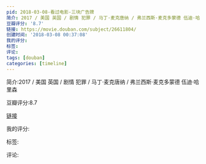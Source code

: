 ```yaml
---
pid: 2018-03-08-看过电影-三块广告牌
简介: 2017 / 美国 英国 / 剧情 犯罪 / 马丁·麦克唐纳 / 弗兰西斯·麦克多蒙德 伍迪·哈里森
豆瓣评分: '8.7'
链接: https://movie.douban.com/subject/26611804/
创建时间: '2018-03-08 00:37:08'
我的评分:
标签:
评论:
tags: [douban]
categories: [timeline]
---
```

简介:2017 / 美国 英国 / 剧情 犯罪 / 马丁·麦克唐纳 / 弗兰西斯·麦克多蒙德 伍迪·哈里森

豆瓣评分:8.7

[链接](https://movie.douban.com/subject/26611804/)

我的评分:

标签:

评论:

